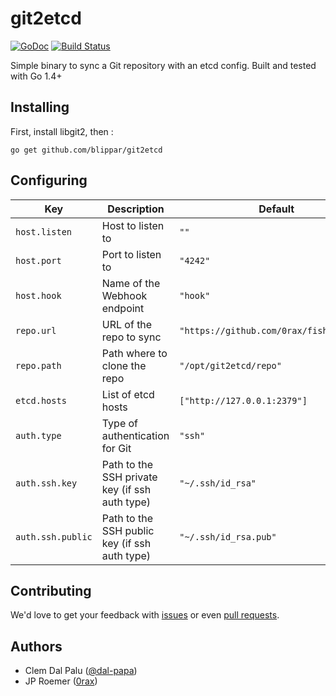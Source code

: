 git2etcd
======
[![GoDoc](https://godoc.org/github.com/blippar/git2etcd?status.svg)](http://godoc.org/github.com/blippar/git2etcd) [![Build Status](https://ci.userctl.xyz/api/badges/blippar/git2etcd/status.svg)](https://ci.userctl.xyz/blippar/git2etcd)


Simple binary to sync a Git repository with an etcd config. Built and tested with Go 1.4+

Installing
----------

First, install libgit2, then :

```
go get github.com/blippar/git2etcd
```

Configuring
-------

Key | Description | Default
----|-------------|--------
`host.listen` | Host to listen to | `""`
`host.port` | Port to listen to | `"4242"`
`host.hook` | Name of the Webhook endpoint | `"hook"`
`repo.url` | URL of the repo to sync | `"https://github.com/0rax/fishline.git"`
`repo.path` | Path where to clone the repo | `"/opt/git2etcd/repo"`
`etcd.hosts` | List of etcd hosts | `["http://127.0.0.1:2379"]`
`auth.type`  | Type of authentication for Git | `"ssh"`
`auth.ssh.key` | Path to the SSH private key (if ssh auth type) | `"~/.ssh/id_rsa"`
`auth.ssh.public` | Path to the SSH public key (if ssh auth type) | `"~/.ssh/id_rsa.pub"`

Contributing
-------

We'd love to get your feedback with [issues](https://github.com/blippar/git2etcd/issues/new) or even [pull requests](https://github.com/blippar/git2etcd/pulls).

Authors
-------

- Clem Dal Palu ([@dal-papa](http://www.github.com/dal-papa))
- JP Roemer ([0rax](http://www.github.com/0rax))
